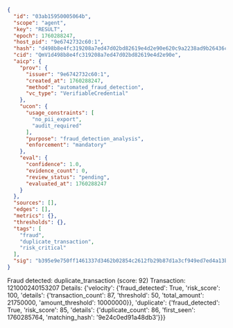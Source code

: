 ```json
{
  "id": "03ab15950005064b",
  "scope": "agent",
  "key": "RESULT",
  "epoch": 1760288247,
  "host_pid": "9e6742732c60:1",
  "hash": "d498b8e4fc319208a7ed47d02bd82619e4d2e90e620c9a2238ad9b26436c2771",
  "cid": "QmV1d498b8e4fc319208a7ed47d02bd82619e4d2e90e",
  "aicp": {
    "prov": {
      "issuer": "9e6742732c60:1",
      "created_at": 1760288247,
      "method": "automated_fraud_detection",
      "vc_type": "VerifiableCredential"
    },
    "ucon": {
      "usage_constraints": [
        "no_pii_export",
        "audit_required"
      ],
      "purpose": "fraud_detection_analysis",
      "enforcement": "mandatory"
    },
    "eval": {
      "confidence": 1.0,
      "evidence_count": 0,
      "review_status": "pending",
      "evaluated_at": 1760288247
    }
  },
  "sources": [],
  "edges": [],
  "metrics": {},
  "thresholds": {},
  "tags": [
    "fraud",
    "duplicate_transaction",
    "risk_critical"
  ],
  "sig": "b395e9e750ff1461337d3462b02854c2612fb29b87d1a3cf949ed7ed4a13b4d9"
}
```

Fraud detected: duplicate_transaction (score: 92)
Transaction: 121000240153207
Details: {'velocity': {'fraud_detected': True, 'risk_score': 100, 'details': {'transaction_count': 87, 'threshold': 50, 'total_amount': 21750000, 'amount_threshold': 10000000}}, 'duplicate': {'fraud_detected': True, 'risk_score': 85, 'details': {'duplicate_count': 86, 'first_seen': 1760285764, 'matching_hash': '9e24c0ed91a48db3'}}}